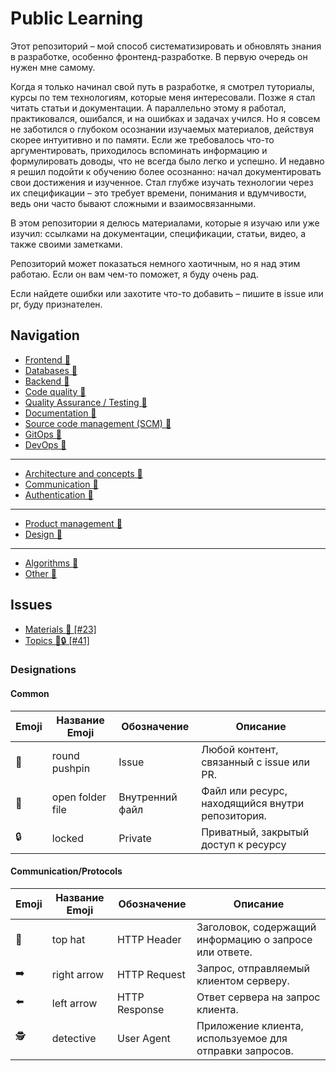 # Public Learning

Этот репозиторий – мой способ систематизировать и обновлять знания в разработке, особенно фронтенд-разработке. В первую очередь он нужен мне самому.

Когда я только начинал свой путь в разработке, я смотрел туториалы, курсы по тем технологиям, которые меня интересовали. Позже я стал читать статьи и документации. А параллельно этому я работал, практиковался, ошибался, и на ошибках и задачах учился. Но я совсем не заботился о глубоком осознании изучаемых материалов, действуя скорее интуитивно и по памяти. Если же требовалось что-то аргументировать, приходилось вспоминать информацию и формулировать доводы, что не всегда было легко и успешно. И недавно я решил подойти к обучению более осознанно: начал документировать свои достижения и изученное. Стал глубже изучать технологии через их спецификации – это требует времени, понимания и вдумчивости, ведь они часто бывают сложными и взаимосвязанными.

В этом репозитории я делюсь материалами, которые я изучаю или уже изучил: ссылками на документации, спецификации, статьи, видео, а также своими заметками.

Репозиторий может показаться немного хаотичным, но я над этим работаю. Если он вам чем-то поможет, я буду очень рад.

Если найдете ошибки или захотите что-то добавить – пишите в issue или pr, буду признателен.

## Navigation

- [Frontend 📂](./learning-material/frontend/readme.md)
- [Databases 📂](./learning-material/databases/readme.md)
- [Backend 📂](./learning-material/backend/readme.md)
- [Code quality 📂](./learning-material/code-quality/readme.md)
- [Quality Assurance / Testing 📂](./learning-material/qa/readme.md)
- [Documentation 📂](./learning-material/documentation/readme.md)
- [Source code management (SCM) 📂](./learning-material/scm/readme.md)
- [GitOps 📂](./learning-material/git-ops/readme.md)
- [DevOps 📂](./learning-material/dev-ops/readme.md)

___

- [Architecture and concepts 📂](./learning-material/architecture/readme.md)
- [Communication 📂](./learning-material/communication/readme.md)
- [Authentication 📂](./learning-material/authentication/readme.md)

___

- [Product management 📂](./learning-material/product-management/readme.md)
- [Design 📂](./learning-material/design/readme.md)

___

- [Algorithms 📂](./learning-material/algorithms/readme.md)
- [Other 📂](./learning-material/other/readme.md)

## Issues

- [Materials 📍 [#23]](../../public-learining/issues/23)
- [Topics 📍🔒 [#41]](../../../private-learning/issues/41)

### Designations

#### Common

| Emoji | Название Emoji   | Обозначение     | Описание                                         |
| ----- | ---------------- | --------------- | ------------------------------------------------ |
| 📍     | round pushpin    | Issue           | Любой контент, связанный с issue или PR.         |
| 📂     | open folder file | Внутренний файл | Файл или ресурс, находящийся внутри репозитория. |
| 🔒     | locked           | Private         | Приватный, закрытый доступ к ресурсу             |

#### Communication/Protocols

| Emoji | Название Emoji | Обозначение   | Описание                                                |
| ----- | -------------- | ------------- | ------------------------------------------------------- |
| 🎩     | top hat        | HTTP Header   | Заголовок, содержащий информацию о запросе или ответе.  |
| ➡️     | right arrow    | HTTP Request  | Запрос, отправляемый клиентом серверу.                  |
| ⬅️     | left arrow     | HTTP Response | Ответ сервера на запрос клиента.                        |
| 🕵️     | detective      | User Agent    | Приложение клиента, используемое для отправки запросов. |
